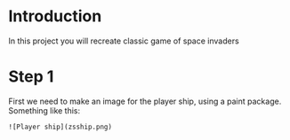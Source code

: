 # Introduction

In this project you will recreate classic game of space invaders


# Step 1

First we need to make an image for the player ship, using a paint package.
Something like this:

	![Player ship](zsship.png)

